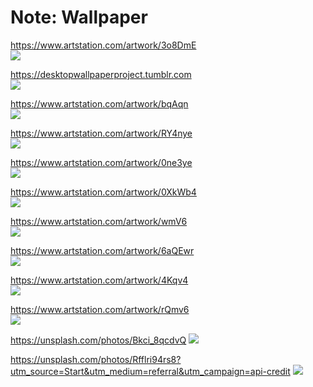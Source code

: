 # Note: Wallpaper

<https://www.artstation.com/artwork/3o8DmE>\
![](https://cdna.artstation.com/p/assets/images/images/018/134/620/large/louis-durrant-kde-1080.jpg?1558453115)

<https://desktopwallpaperproject.tumblr.com>\
![](https://64.media.tumblr.com/tumblr_m83868I1471rbwaj3o1_1280.jpg)

<https://www.artstation.com/artwork/bqAqn>\
![](https://cdnb.artstation.com/p/assets/images/images/009/530/011/4k/tamer-poyraz-demiralp-kaffffa2.jpg?1519511352)

<https://www.artstation.com/artwork/RY4nye>\
![](https://cdnb.artstation.com/p/assets/images/images/022/833/919/4k/fan-zhang-sketch-ao-nz3s.jpg?1576855084)

<https://www.artstation.com/artwork/0ne3ye>\
![](https://cdna.artstation.com/p/assets/images/images/031/514/156/large/alena-aenami-budapest.jpg?1603836263)

<https://www.artstation.com/artwork/0XkWb4>\
![](https://cdna.artstation.com/p/assets/images/images/020/786/076/large/michal-kvac-the-woods-small.jpg?1569176234)

<https://www.artstation.com/artwork/wmV6>\
![](https://cdna.artstation.com/p/assets/images/images/000/049/358/large/Monolith_1.jpg?1398934122)

<https://www.artstation.com/artwork/6aQEwr>\
![](https://cdna.artstation.com/p/assets/images/images/019/579/048/large/taehoon-kang-16.jpg?1564108795)

<https://www.artstation.com/artwork/4Kqv4>\
![](https://cdna.artstation.com/p/assets/images/images/009/368/690/large/tabitha-robson-smoothies.jpg)

<https://www.artstation.com/artwork/rQmv6>\
![](https://cdna.artstation.com/p/assets/images/images/010/445/840/large/shae-humphries-watermelon.jpg?1524488224)

<https://unsplash.com/photos/Bkci_8qcdvQ>
![](https://images.unsplash.com/photo-1464822759023-fed622ff2c3b?ixlib=rb-1.2.1&ixid=MnwxMjA3fDB8MHxwaG90by1wYWdlfHx8fGVufDB8fHx8&auto=format&fit=crop&w=2070&q=80)

<https://unsplash.com/photos/Rfflri94rs8?utm_source=Start&utm_medium=referral&utm_campaign=api-credit>
![](https://images.unsplash.com/photo-1421789665209-c9b2a435e3dc?ixlib=rb-1.2.1&ixid=MnwxMjA3fDB8MHxwaG90by1wYWdlfHx8fGVufDB8fHx8&auto=format&fit=crop&w=2071&q=80)
